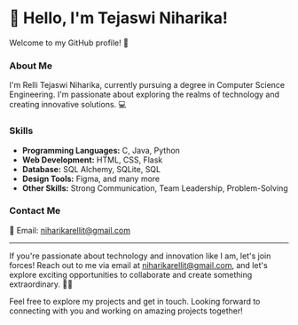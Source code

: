 # 👋 Hello, I'm Tejaswi Niharika!

Welcome to my GitHub profile! 🌟

### About Me

I'm Relli Tejaswi Niharika, currently pursuing a degree in Computer Science Engineering. I'm passionate about exploring the realms of technology and creating innovative solutions. 💻

### Skills

- **Programming Languages:** C, Java, Python
- **Web Development:** HTML, CSS, Flask
- **Database:** SQL Alchemy, SQLite, SQL
- **Design Tools:** Figma, and many more
- **Other Skills:** Strong Communication, Team Leadership, Problem-Solving

### Contact Me

📧 Email: niharikarellit@gmail.com

---

If you're passionate about technology and innovation like I am, let's join forces! Reach out to me via email at niharikarellit@gmail.com, and let's explore exciting opportunities to collaborate and create something extraordinary. 🚀✨

Feel free to explore my projects and get in touch. Looking forward to connecting with you and working on amazing projects together!
